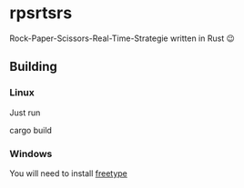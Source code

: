 rpsrtsrs
========

Rock-Paper-Scissors-Real-Time-Strategie written in Rust :wink:

## Building

### Linux
Just run

  cargo build

### Windows
You will need to install [freetype](https://github.com/PistonDevelopers/freetype-sys#for-windows-users)
